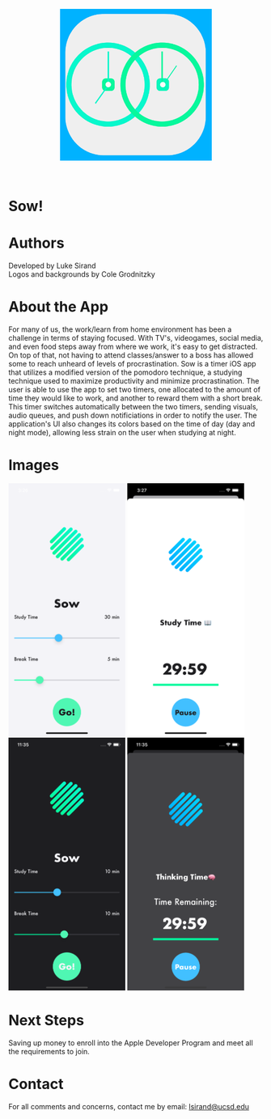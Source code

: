 <p align="center"> 
  <img src = "Assets.xcassets/AppIcon.appiconset/1024.png" width = 300 height = 300>
</p> <br>

# Sow!

# Authors
  Developed by Luke Sirand <br>
  Logos and backgrounds by Cole Grodnitzky 
  
# About the App
For many of us, the work/learn from home environment has been a challenge in terms of staying focused. With TV's, videogames, social media, and even food steps away from where we work, it's easy to get distracted. On top of that, not having to attend classes/answer to a boss has allowed some to reach unheard of levels of procrastination. Sow is a timer iOS app that utilizes a modified version of the pomodoro technique, a studying technique used to maximize productivity and minimize procrastination. The user is able to use the app to set two timers, one allocated to the amount of time they would like to work, and another to reward them with a short break. This timer switches automatically between the two timers, sending visuals, audio queues, and push down notificiations in order to notify the user. The application's UI also changes its colors based on the time of day (day and night mode), allowing less strain on the user when studying at night. <br> 

# Images
<p align = "float">
  <img src = "Images/sow_sc_2.png" height = 500>
  <img src = "Images/sow_sc_3.png" height = 500>
  <img src = "Images/sow_sc_5.png" height = 500>
  <img src = "Images/sow_sc_4.png" height = 500> 
</p>

# Next Steps
Saving up money to enroll into the Apple Developer Program and meet all the requirements to join.

# Contact
For all comments and concerns, contact me by email: lsirand@ucsd.edu
